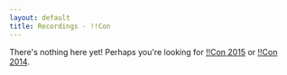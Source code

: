 ```yaml
---
layout: default
title: Recordings - !!Con
---
```


<section id="main_content">
          
There's nothing here yet!  Perhaps you're looking for
[!!Con 2015](2015/) or [!!Con 2014](2014/).

</section>
